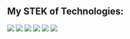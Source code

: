 ## My STEK of Technologies:

<div>
  <img src="https://img.shields.io/badge/C%23-ASP.Net%20Core%20MVC-FFD700?style=for-the-badge" />
  <img src="https://img.shields.io/badge/Postgre SQL-FFD700?style=for-the-badge&logo=PostgreSQL&logoColor=red" />
  <img src="https://img.shields.io/badge/Microsoft SQL Server-FFD700?style=for-the-badge&logo=Microsoft SQL Server&logoColor=red" />
  
  <img src="https://img.shields.io/badge/HTML5-FFD700?style=for-the-badge&logo=HTML5&logoColor=red" />
  <img src="https://img.shields.io/badge/CSS3-FFD700?style=for-the-badge&logo=CSS3&logoColor=red" />
  <img src="https://img.shields.io/badge/Java Script-FFD700?style=for-the-badge&logo=JavaScript&logoColor=red" />
</div>
